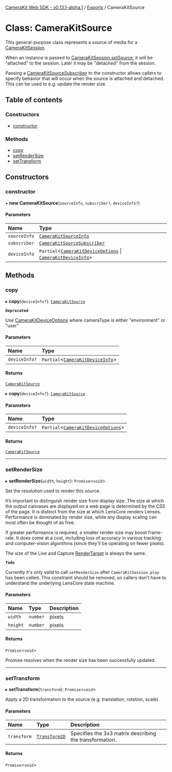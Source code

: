 [CameraKit Web SDK - v0.13.1-alpha.1](../README.md) / [Exports](../modules.md) / CameraKitSource

# Class: CameraKitSource

This general-purpose class represents a source of media for a [CameraKitSession](CameraKitSession.md).

When an instance is passed to [CameraKitSession.setSource](CameraKitSession.md#setsource), it will be "attached"
to the session. Later it may be "detached" from the session.

Passing a [CameraKitSourceSubscriber](../interfaces/CameraKitSourceSubscriber.md) to the constructor allows callers to specify behavior
that will occur when the source is attached and detached. This can be used to e.g. update the render size.

## Table of contents

### Constructors

- [constructor](CameraKitSource.md#constructor)

### Methods

- [copy](CameraKitSource.md#copy)
- [setRenderSize](CameraKitSource.md#setrendersize)
- [setTransform](CameraKitSource.md#settransform)

## Constructors

### constructor

• **new CameraKitSource**(`sourceInfo`, `subscriber?`, `deviceInfo?`)

#### Parameters

| Name | Type |
| :------ | :------ |
| `sourceInfo` | [`CameraKitSourceInfo`](../modules.md#camerakitsourceinfo) |
| `subscriber` | [`CameraKitSourceSubscriber`](../interfaces/CameraKitSourceSubscriber.md) |
| `deviceInfo` | `Partial`<[`CameraKitDeviceOptions`](../modules.md#camerakitdeviceoptions) \| [`CameraKitDeviceInfo`](../modules.md#camerakitdeviceinfo)\> |

## Methods

### copy

▸ **copy**(`deviceInfo?`): [`CameraKitSource`](CameraKitSource.md)

**`Deprecated`**

Use [CameraKitDeviceOptions](../modules.md#camerakitdeviceoptions) where cameraType is either "environment" or "user"

#### Parameters

| Name | Type |
| :------ | :------ |
| `deviceInfo?` | `Partial`<[`CameraKitDeviceInfo`](../modules.md#camerakitdeviceinfo)\> |

#### Returns

[`CameraKitSource`](CameraKitSource.md)

▸ **copy**(`deviceInfo?`): [`CameraKitSource`](CameraKitSource.md)

#### Parameters

| Name | Type |
| :------ | :------ |
| `deviceInfo?` | `Partial`<[`CameraKitDeviceOptions`](../modules.md#camerakitdeviceoptions)\> |

#### Returns

[`CameraKitSource`](CameraKitSource.md)

___

### setRenderSize

▸ **setRenderSize**(`width`, `height`): `Promise`<`void`\>

Set the resolution used to render this source.

It’s important to distinguish render size from display size. The size at which the output canvases are displayed
on a web page is determined by the CSS of the page. It is distinct from the size at which LensCore renders
Lenses. Performance is dominated by render size, while any display scaling can most often be thought of as free.

If greater performance is required, a smaller render size may boost frame-rate. It does come at a cost, including
loss of accuracy in various tracking and computer-vision algorithms (since they'll be operating on fewer pixels).

The size of the Live and Capture [RenderTarget](../modules.md#rendertarget) is always the same.

**`Todo`**

Currently it's only valid to call `setRenderSize` after `CameraKitSession.play` has been called. This
constraint should be removed, so callers don't have to understand the underlying LensCore state machine.

#### Parameters

| Name | Type | Description |
| :------ | :------ | :------ |
| `width` | `number` | pixels |
| `height` | `number` | pixels |

#### Returns

`Promise`<`void`\>

Promise resolves when the render size has been successfully updated.

___

### setTransform

▸ **setTransform**(`transform`): `Promise`<`void`\>

Apply a 2D transformation to the source (e.g. translation, rotation, scale).

#### Parameters

| Name | Type | Description |
| :------ | :------ | :------ |
| `transform` | [`Transform2D`](Transform2D.md) | Specifies the 3x3 matrix describing the transformation. |

#### Returns

`Promise`<`void`\>
